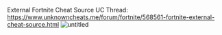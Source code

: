 External Fortnite Cheat Source
UC Thread: https://www.unknowncheats.me/forum/fortnite/568561-fortnite-external-cheat-source.html
![untitled](https://user-images.githubusercontent.com/104287840/214996773-b5d419f7-84f0-4d93-ae41-244c62ec6a31.png)
